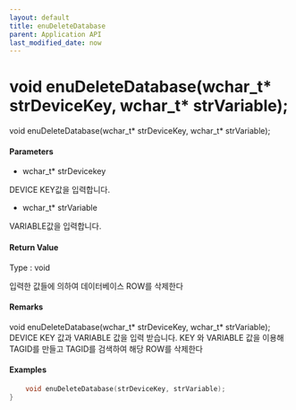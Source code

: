 ```yaml
---
layout: default
title: enuDeleteDatabase
parent: Application API
last_modified_date: now
---
```

# void enuDeleteDatabase(wchar_t* strDeviceKey, wchar_t* strVariable);

void enuDeleteDatabase(wchar_t* strDeviceKey, wchar_t* strVariable);


#### Parameters


*  wchar_t* strDevicekey

DEVICE KEY값을 입력합니다.

* wchar_t* strVariable

VARIABLE값을 입력합니다.


#### Return Value

Type : void

입력한 값들에 의하여 데이터베이스 ROW를 삭제한다

#### Remarks

void enuDeleteDatabase(wchar_t* strDeviceKey, wchar_t* strVariable);
DEVICE KEY 값과 VARIABLE 값을 입력 받습니다.
KEY 와 VARIABLE 값을 이용해 TAGID를 만들고 TAGID를 검색하여 해당 ROW를 삭제한다
#### Examples

```cpp
	void enuDeleteDatabase(strDeviceKey, strVariable);
}
```



